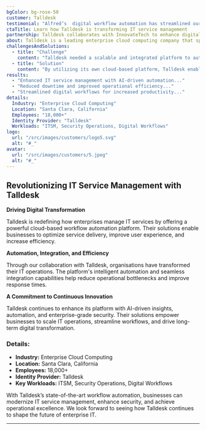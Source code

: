 ```yaml
---
bgColor: bg-rose-50
customer: Talldesk
testimonial: "Alfred’s  digital workflow automation has streamlined our IT operations, improving efficiency and reducing downtime across our organisation."
ctaTitle: Learn how Talldesk is transforming IT service management
partnership: Talldesk collaborates with InnovateTech to enhance digital workflows.
about: Talldesk is a leading enterprise cloud computing company that specialises in digital workflows for IT service management (ITSM), customer service, and security operations.
challengesAndSolutions:
  - title: "Challenge"
    content: "Talldesk needed a scalable and integrated platform to automate IT workflows, improve service management, and enhance user experience."
  - title: "Solution"
    content: "By utilizing its own cloud-based platform, Talldesk enabled organisations to automate IT processes, enhance security operations, and improve overall business efficiency."
results:
  - "Enhanced IT service management with AI-driven automation..."
  - "Reduced downtime and improved operational efficiency..."
  - "Streamlined digital workflows for increased productivity..."
details:
  Industry: "Enterprise Cloud Computing"
  Location: "Santa Clara, California"
  Employees: "18,000+"
  Identity Provider: "Talldesk"
  Workloads: "ITSM, Security Operations, Digital Workflows"
logo:
  url: "/src/images/customers/logo5.svg"
  alt: "#_"
avatar:
  url: "/src/images/customers/5.jpeg"
  alt: "#_"
---
```


## Revolutionizing IT Service Management with Talldesk

**Driving Digital Transformation**

Talldesk is redefining how enterprises manage IT services by offering a powerful cloud-based workflow automation platform. Their solutions enable businesses to optimize service delivery, improve user experience, and increase efficiency.

**Automation, Integration, and Efficiency**

Through our collaboration with Talldesk, organisations have transformed their IT operations. The platform's intelligent automation and seamless integration capabilities help reduce operational bottlenecks and improve response times.

**A Commitment to Continuous Innovation**

Talldesk continues to enhance its platform with AI-driven insights, automation, and enterprise-grade security. Their solutions empower businesses to scale IT operations, streamline workflows, and drive long-term digital transformation.

### **Details:**

- **Industry:** Enterprise Cloud Computing
- **Location:** Santa Clara, California
- **Employees:** 18,000+
- **Identity Provider:** Talldesk
- **Key Workloads:** ITSM, Security Operations, Digital Workflows

With Talldesk’s state-of-the-art workflow automation, businesses can modernize IT service management, enhance security, and achieve operational excellence. We look forward to seeing how Talldesk continues to shape the future of enterprise IT.

---
